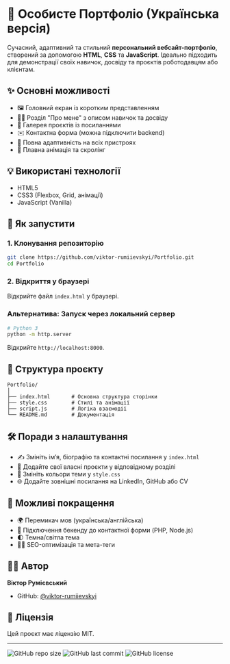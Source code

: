
# 💼 Особисте Портфоліо (Українська версія)

Сучасний, адаптивний та стильний **персональний вебсайт-портфоліо**, створений за допомогою **HTML**, **CSS** та **JavaScript**. Ідеально підходить для демонстрації своїх навичок, досвіду та проєктів роботодавцям або клієнтам.

## ✨ Основні можливості

- 🖼️ Головний екран із коротким представленням
- 👨‍💻 Розділ "Про мене" з описом навичок та досвіду
- 📂 Галерея проєктів із посиланнями
- ✉️ Контактна форма (можна підключити backend)
- 📱 Повна адаптивність на всіх пристроях
- 🎨 Плавна анімація та скролінг

## 💡 Використані технології

- HTML5
- CSS3 (Flexbox, Grid, анімації)
- JavaScript (Vanilla)

## 🚀 Як запустити

### 1. Клонування репозиторію

```bash
git clone https://github.com/viktor-rumiievskyi/Portfolio.git
cd Portfolio
```

### 2. Відкриття у браузері

Відкрийте файл `index.html` у браузері.

### Альтернатива: Запуск через локальний сервер

```bash
# Python 3
python -m http.server
```

Відкрийте `http://localhost:8000`.

## 📁 Структура проєкту

```
Portfolio/
│
├── index.html       # Основна структура сторінки
├── style.css        # Стилі та анімації
├── script.js        # Логіка взаємодії
└── README.md        # Документація
```



## 🛠 Поради з налаштування

- ✍️ Змініть ім’я, біографію та контактні посилання у `index.html`
- 🧠 Додайте свої власні проєкти у відповідному розділі
- 🎨 Змініть кольори теми у `style.css`
- 🌐 Додайте зовнішні посилання на LinkedIn, GitHub або CV

## 🌟 Можливі покращення

- 🌍 Перемикач мов (українська/англійська)
- 📧 Підключення бекенду до контактної форми (PHP, Node.js)
- 🌓 Темна/світла тема
- 🕵️‍♂️ SEO-оптимізація та мета-теги

## 👨‍💻 Автор

**Віктор Румієвський**  
- GitHub: [@viktor-rumiievskyi](https://github.com/viktor-rumiievskyi)

## 📄 Ліцензія

Цей проєкт має ліцензію MIT.

---

![GitHub repo size](https://img.shields.io/github/repo-size/viktor-rumiievskyi/Portfolio)
![GitHub last commit](https://img.shields.io/github/last-commit/viktor-rumiievskyi/Portfolio)
![GitHub license](https://img.shields.io/github/license/viktor-rumiievskyi/Portfolio)

